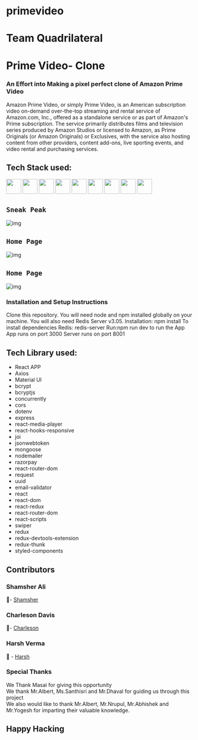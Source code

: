 # primevideo
# Team Quadrilateral

# Prime Video- Clone
 
<h3> An Effort into Making a pixel perfect clone of Amazon Prime Video </h3>
<div>
  Amazon Prime Video, or simply Prime Video, is an American subscription video on-demand over-the-top streaming and rental service of Amazon.com, Inc., offered as a standalone service or as part of Amazon's Prime subscription. The service primarily distributes films and television series produced by Amazon Studios or licensed to Amazon, as Prime Originals (or Amazon Originals) or Exclusives, with the service also hosting content from other providers, content add-ons, live sporting events, and video rental and purchasing services.
 </div>

## Tech Stack used:

<code><img height="40" src="https://raw.githubusercontent.com/github/explore/80688e429a7d4ef2fca1e82350fe8e3517d3494d/topics/javascript/javascript.png"></code>
<code><img height="40" src="https://raw.githubusercontent.com/github/explore/80688e429a7d4ef2fca1e82350fe8e3517d3494d/topics/react/react.png"></code>
<code><img height="40" src="https://raw.githubusercontent.com/github/explore/80688e429a7d4ef2fca1e82350fe8e3517d3494d/topics/html/html.png"></code>
<code><img height="40" src="https://raw.githubusercontent.com/github/explore/80688e429a7d4ef2fca1e82350fe8e3517d3494d/topics/git/git.png"></code>
<code><img height="40" src="https://raw.githubusercontent.com/github/explore/80688e429a7d4ef2fca1e82350fe8e3517d3494d/topics/css/css.png"></code>
<code><img height="40" src="https://raw.githubusercontent.com/github/explore/80688e429a7d4ef2fca1e82350fe8e3517d3494d/topics/redux/redux.png"></code>
<code><img height="40" src="https://raw.githubusercontent.com/github/explore/80688e429a7d4ef2fca1e82350fe8e3517d3494d/topics/express/express.png"></code>
<code><img height="40" src="https://raw.githubusercontent.com/github/explore/80688e429a7d4ef2fca1e82350fe8e3517d3494d/topics/nodejs/nodejs.png"></code>
<code><img height="40" src="https://raw.githubusercontent.com/github/explore/80688e429a7d4ef2fca1e82350fe8e3517d3494d/topics/mongodb/mongodb.png"></code>


## <code>Sneak Peak</code>
![img](./screenshots/1.png)

## <code>Home Page</code>
![img](./screenshots/2.png)

## <code>Home Page</code>
![img](./screenshots/3.png)

### Installation and Setup Instructions

Clone this repository. 
You will need node and npm installed globally on your machine. You will also need Redis Server v3.05.
Installation: npm install To install dependencies
Redis: redis-server
Run:npm run dev to run the App
App runs on port 3000
Server runs on port 8001

## Tech Library used:
  <ul>
  <li>React APP</li>
  <li>Axios</li>
  <li>Material UI</li>
<li>bcrypt</li>
<li>bcryptjs</li>
<li>concurrently</li>
<li>cors</li>
<li>dotenv</li>
<li>express</li>
<li>react-media-player</li>
  <li>react-hooks-responsive</li>
<li>joi</li>
<li>jsonwebtoken</li>
<li>mongoose</li>
  <li>nodemailer</li>
<li>razorpay</li>
<li>react-router-dom</li>
<li>request</li>
<li>uuid</li>
    <li>email-validator</li>
    <li>react</li>
    <li>react-dom</li>
    <li>react-redux</li>
    <li>react-router-dom</li>
    <li>react-scripts</li>
    <li>swiper</li>
    <li>redux</li>
    <li>redux-devtools-extension</li>
    <li>redux-thunk</li>
    <li>styled-components</li>
  </ul>


## Contributors
<h3>Shamsher Ali</h3>👨‍- <a href="https://github.com/syedshamsher" >Shamsher</a>
<h3>Charleson Davis</h3>👨‍- <a href="https://github.com/normandy17" >Charleson</a>
<h3>Harsh Verma</h3>👨‍ -  <a href="https://github.com/HarshVerm">Harsh</a> 

### Special Thanks
<div>
  We Thank Masai for giving this opportunity <br/> We thank Mr.Albert, Ms.Santhisri and Mr.Dhaval for guiding us through this project <br/>
  We also would like to thank Mr.Albert, Mr.Nrupul, Mr.Abhishek and Mr.Yogesh for imparting their valuable knowledge.
</div>
<h2> Happy Hacking </h2>
